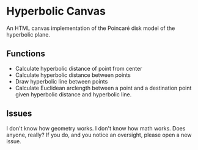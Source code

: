 # Hyperbolic Canvas
An HTML canvas implementation of the Poincaré disk model of the hyperbolic plane.

## Functions
* Calculate hyperbolic distance of point from center
* Calculate hyperbolic distance between points
* Draw hyperbolic line between points
* Calculate Euclidean arclength between a point and a destination point given hyperbolic distance and hyperbolic line.

## Issues
I don't know how geometry works.  I don't know how math works.  Does anyone, really?  If you do, and you notice an oversight, please open a new issue.
